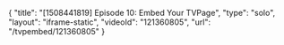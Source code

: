 {
    "title": "[1508441819] Episode 10: Embed Your TVPage",
    "type": "solo",
    "layout": "iframe-static",
    "videoId": "121360805",
    "url": "\/tvpembed\/121360805"
}